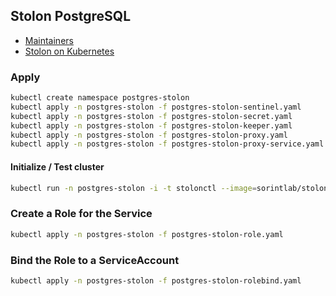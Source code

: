 ## Stolon PostgreSQL
 - [Maintainers](https://github.com/sorintlab/stolon)
 - [Stolon on Kubernetes](https://github.com/sorintlab/stolon/blob/master/examples/kubernetes/README.md)

### Apply
```bash
kubectl create namespace postgres-stolon
kubectl apply -n postgres-stolon -f postgres-stolon-sentinel.yaml
kubectl apply -n postgres-stolon -f postgres-stolon-secret.yaml
kubectl apply -n postgres-stolon -f postgres-stolon-keeper.yaml
kubectl apply -n postgres-stolon -f postgres-stolon-proxy.yaml
kubectl apply -n postgres-stolon -f postgres-stolon-proxy-service.yaml
```

#### Initialize / Test cluster
```bash
kubectl run -n postgres-stolon -i -t stolonctl --image=sorintlab/stolon:master-pg14 --restart=Never --rm -- /usr/local/bin/stolonctl --cluster-name=kube-stolon --store-backend=kubernetes --kube-resource-kind=configmap init
```

### Create a Role for the Service

```bash
kubectl apply -n postgres-stolon -f postgres-stolon-role.yaml
```

### Bind the Role to a ServiceAccount

```bash
kubectl apply -n postgres-stolon -f postgres-stolon-rolebind.yaml
```